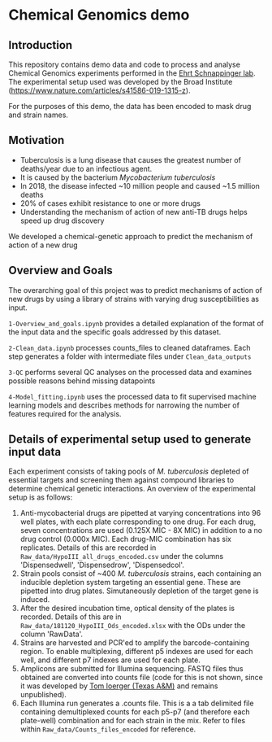 # Chemical Genomics demo

## Introduction
This repository contains demo data and code to process and analyse Chemical Genomics experiments performed in the [Ehrt Schnappinger lab](https://www.ehrtschnappingerlabs.org/). The experimental setup used was developed by the Broad Institute (https://www.nature.com/articles/s41586-019-1315-z). 

For the purposes of this demo, the data has been encoded to mask drug and strain names. 

## Motivation

- Tuberculosis is a lung disease that causes the greatest number of deaths/year due to an infectious agent.
- It is caused by the bacterium _Mycobacterium tuberculosis_
- In 2018, the disease infected ~10 million people and caused ~1.5 million deaths
- 20% of cases exhibit resistance to one or more drugs
- Understanding the mechanism of action of new anti-TB drugs helps speed up drug discovery

We developed a chemical-genetic approach to predict the mechanism of action of a new drug

## Overview and Goals

The overarching goal of this project was to predict mechanisms of action of new drugs by using a library of strains with varying drug susceptibilities as input. 

`1-Overview_and_goals.ipynb` provides a detailed explanation of the format of the input data and the specific goals addressed by this dataset.

`2-Clean_data.ipynb` processes counts_files to cleaned dataframes. Each step generates a folder with intermediate files under `Clean_data_outputs`

`3-QC` performs several QC analyses on the processed data and examines possible reasons behind missing datapoints

`4-Model_fitting.ipynb` uses the processed data to fit supervised machine learning models and describes methods for narrowing the number of features required for the analysis.


## Details of experimental setup used to generate input data
Each experiment consists of taking pools of _M. tuberculosis_ depleted of essential targets and screening them against compound libraries to determine chemical genetic interactions. An overview of the experimental setup is as follows:

1. Anti-mycobacterial drugs are pipetted at varying concentrations into 96 well plates, with each plate corresponding to one drug. For each drug, seven concentrations are used (0.125X MIC - 8X MIC) in addition to a no drug control (0.000x MIC). Each drug-MIC combination has six replicates. Details of this are recorded in `Raw_data/HypoIII_all_drugs_encoded.csv` under the columns 'Dispensedwell', 'Dispensedrow', 'Dispensedcol'.
2. Strain pools consist of ~400 _M. tuberculosis_ strains, each containing an inducible depletion system targeting an essential gene. These are pipetted into drug plates. Simutaneously depletion of the target gene is induced.
3. After the desired incubation time, optical density of the plates is recorded. Details of this are in `Raw_data/181120_HypoIII_Ods_encoded.xlsx` with the ODs under the column 'RawData'.
4. Strains are harvested and PCR'ed to amplify the barcode-containing region. To enable multiplexing, different p5 indexes are used for each well, and different p7 indexes are used for each plate.
5. Amplicons are submitted for Illumina sequencing. FASTQ files thus obtained are converted into counts file (code for this is not shown, since it was developed by [Tom Ioerger (Texas A&M)](https://engineering.tamu.edu/cse/profiles/tioerger.html) and remains unpublished). 
6. Each Illumina run generates a .counts file. This is a a tab delimited file containing demultiplexed counts for each p5-p7 (and therefore each plate-well) combination and for each strain in the mix. Refer to files within `Raw_data/Counts_files_encoded` for reference.

